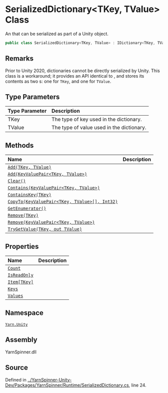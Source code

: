 # SerializedDictionary<TKey, TValue> Class

An <see cref="!:IDictionary<TKey,TValue>"></see> that can be serialized as
part of a Unity object.


```csharp
public class SerializedDictionary<TKey, TValue> : IDictionary<TKey, TValue>, ISerializationCallbackReceiver
```
## Remarks

Prior to Unity 2020, dictionaries cannot be directly serialized by
Unity. This class is a workaround; it provides an API identical to
<see cref="!:Dictionary<TKey, TValue>"></see>, and stores its contents as
two <see cref="!:List<T>"></see>s: one for <code data-dev-comment-type="typeparamref" class="typeparamref">TKey</code>,
and one for <code data-dev-comment-type="typeparamref" class="typeparamref">TValue</code>.


## Type Parameters
|Type Parameter|Description|
|:---|:---|
|TKey|The type of key used in the dictionary.|
|TValue|The type of value used in the dictionary.|


## Methods
|Name|Description|
|:---|:---|
|[`Add(TKey, TValue)`](/api/csharp/yarn.unity/serializeddictionary-2.add--0,-1-.md)||
|[`Add(KeyValuePair<TKey, TValue>)`](/api/csharp/yarn.unity/serializeddictionary-2.add-keyvaluepair--0,-1--.md)||
|[`Clear()`](/api/csharp/yarn.unity/serializeddictionary-2.clear.md)||
|[`Contains(KeyValuePair<TKey, TValue>)`](/api/csharp/yarn.unity/serializeddictionary-2.contains-keyvaluepair--0,-1--.md)||
|[`ContainsKey(TKey)`](/api/csharp/yarn.unity/serializeddictionary-2.containskey--0-.md)||
|[`CopyTo(KeyValuePair<TKey, TValue>[], Int32)`](/api/csharp/yarn.unity/serializeddictionary-2.copyto-keyvaluepair--0,-1---,system.int32-.md)||
|[`GetEnumerator()`](/api/csharp/yarn.unity/serializeddictionary-2.getenumerator.md)||
|[`Remove(TKey)`](/api/csharp/yarn.unity/serializeddictionary-2.remove--0-.md)||
|[`Remove(KeyValuePair<TKey, TValue>)`](/api/csharp/yarn.unity/serializeddictionary-2.remove-keyvaluepair--0,-1--.md)||
|[`TryGetValue(TKey, out TValue)`](/api/csharp/yarn.unity/serializeddictionary-2.trygetvalue--0,-1@-.md)||
## Properties
|Name|Description|
|:---|:---|
|[`Count`](/api/csharp/yarn.unity/serializeddictionary-2.count.md)||
|[`IsReadOnly`](/api/csharp/yarn.unity/serializeddictionary-2.isreadonly.md)||
|[`Item[TKey]`](/api/csharp/yarn.unity/serializeddictionary-2.item--0-.md)||
|[`Keys`](/api/csharp/yarn.unity/serializeddictionary-2.keys.md)||
|[`Values`](/api/csharp/yarn.unity/serializeddictionary-2.values.md)||
## Namespace
[`Yarn.Unity`](/api/csharp/yarn.unity/README.md)

## Assembly
YarnSpinner.dll

## Source
Defined in [../YarnSpinner-Unity-Dev/Packages/YarnSpinner/Runtime/SerializedDictionary.cs](https://github.com/YarnSpinnerTool/YarnSpinner-Unity//blob/develop/Runtime/SerializedDictionary.cs#L24), line 24.
